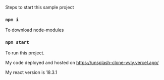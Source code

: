 Steps to start this sample project

### `npm i`

To download node-modules

### `npm start`

To run this project.

My code deployed and hosted on https://unsplash-clone-vvly.vercel.app/

My react version is 18.3.1
